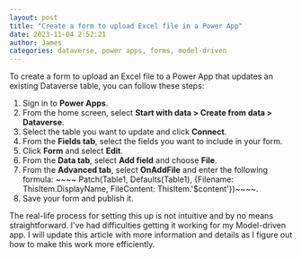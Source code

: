 ```yaml
---
layout: post
title: "Create a form to upload Excel file in a Power App"
date: 2023-11-04 2:52:21
author: James
categories: dataverse, power apps, forms, model-driven
---
```


To create a form to upload an Excel file to a Power App that updates an existing Dataverse table, you can follow these steps:

1. Sign in to **Power Apps**.
2. From the home screen, select **Start with data > Create from data > Dataverse**.
3. Select the table you want to update and click **Connect**.
4. From the **Fields tab**, select the fields you want to include in your form.
5. Click **Form** and select **Edit**.
6. From the **Data tab**, select **Add field** and choose **File**.
7. From the **Advanced tab**, select **OnAddFile** and enter the following formula: ~~~~
Patch(Table1, Defaults(Table1), {Filename: ThisItem.DisplayName, FileContent: ThisItem.'$content'})~~~~.
8. Save your form and publish it.

The real-life process for setting this up is not intuitive and by no means straightforward. I've had difficulties getting it working for my Model-driven app. I will update this article with more information and details as I figure out how to make this work more efficiently.
